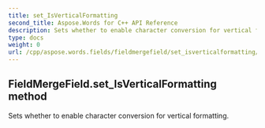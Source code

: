 ```yaml
---
title: set_IsVerticalFormatting
second_title: Aspose.Words for C++ API Reference
description: Sets whether to enable character conversion for vertical formatting. 
type: docs
weight: 0
url: /cpp/aspose.words.fields/fieldmergefield/set_isverticalformatting/
---
```

## FieldMergeField.set_IsVerticalFormatting method


Sets whether to enable character conversion for vertical formatting.

